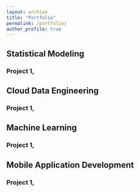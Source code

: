 ```yaml
---
layout: archive
title: "Portfolio"
permalink: /portfolio/
author_profile: true
---
```


## Statistical Modeling
### Project 1, 

## Cloud Data Engineering
### Project 1, 

## Machine Learning
### Project 1, 

## Mobile Application Development
### Project 1, 

